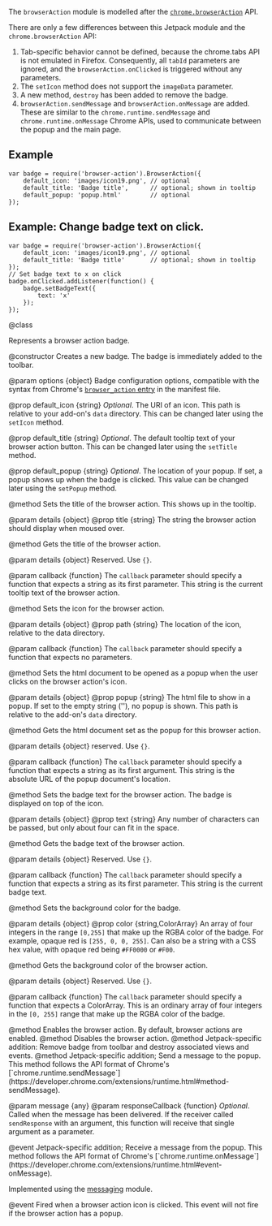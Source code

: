 The `browserAction` module is modelled after the [`chrome.browserAction`](https://developer.chrome.com/extensions/browserAction.html) API.

There are only a few differences between this Jetpack module and the `chrome.browserAction` API:

1. Tab-specific behavior cannot be defined, because the chrome.tabs API is not emulated in Firefox.
   Consequently, all `tabId` parameters are ignored, and the `browserAction.onClicked` is triggered
   without any parameters.
2. The `setIcon` method does not support the `imageData` parameter.
3. A new method, `destroy` has been added to remove the badge.
4. `browserAction.sendMessage` and `browserAction.onMessage` are added. These are similar to
   the  `chrome.runtime.sendMessage` and `chrome.runtime.onMessage` Chrome APIs, used to communicate
   between the popup and the main page.

## Example

    var badge = require('browser-action').BrowserAction({
        default_icon: 'images/icon19.png', // optional
        default_title: 'Badge title',      // optional; shown in tooltip
        default_popup: 'popup.html'        // optional
    });

## Example: Change badge text on click.

    var badge = require('browser-action').BrowserAction({
        default_icon: 'images/icon19.png', // optional
        default_title: 'Badge title'       // optional; shown in tooltip
    });
    // Set badge text to x on click
    badge.onClicked.addListener(function() {
        badge.setBadgeText({
            text: 'x'
        });
    });

<api name="BrowserAction">
@class

Represents a browser action badge.

<api name="BrowserAction">
@constructor
Creates a new badge. The badge is immediately added to the toolbar.

@param options {object}
  Badge configuration options, compatible with the syntax from Chrome's
  [`browser_action` entry](https://developer.chrome.com/extensions/browserAction.html#manifest) in the manifest file.

  @prop default_icon {string}
    *Optional*.
    The URI of an icon. This path is relative to your add-on's `data` directory.
    This can be changed later using the `setIcon` method.

  @prop default_title {string}
    *Optional*.
    The default tooltip text of your browser action button. This can be changed
    later using the `setTitle` method.

  @prop default_popup {string}
    *Optional*.
    The location of your popup. If set, a popup shows up when the badge is clicked.
    This value can be changed later using the `setPopup` method.

</api>

<api name="setTitle">
@method
  Sets the title of the browser action. This shows up in the tooltip.

  @param details {object}
    @prop title {string}
      The string the browser action should display when moused over.
</api>

<api name="getTitle">
@method
  Gets the title of the browser action.

  @param details {object}
    Reserved. Use `{}`.

  @param callback {function}
    The `callback` parameter should specify a function that expects a
    string as its first parameter. This string is the current tooltip
    text of the browser action.

</api>

<api name="setIcon">
@method
  Sets the icon for the browser action.

  @param details {object}
    @prop path {string}
      The location of the icon, relative to the data directory.

  @param callback {function}
    The `callback` parameter should specify a function that expects no parameters.
    
</api>

<api name="setPopup">
@method
  Sets the html document to be opened as a popup when the user clicks on the browser action's icon.

  @param details {object}
    @prop popup {string}
      The html file to show in a popup. If set to the empty string (''), no popup is shown.
      This path is relative to the add-on's `data` directory.

</api>

<api name="getPopup">
@method
  Gets the html document set as the popup for this browser action.

  @param details {object}
    reserved. Use `{}`.

  @param callback {function}
    The `callback` parameter should specify a function that expects a
    string as its first argument. This string is the absolute URL
    of the popup document's location.

</api>

<api name="setBadgeText">
@method
  Sets the badge text for the browser action. The badge is displayed on top of the icon.

  @param details {object}
    @prop text {string}
      Any number of characters can be passed, but only about four can fit in the space.

</api>

<api name="getBadgeText">
@method
  Gets the badge text of the browser action.

  @param details {object}
    Reserved. Use `{}`.

  @param callback {function}
    The `callback` parameter should specify a function that expects a
    string as its first parameter. This string is the current badge text.

</api>

<api name="setBadgeBackgroundColor">
@method
  Sets the background color for the badge.

  @param details {object}
    @prop color {string,ColorArray}
      An array of four integers in the range `[0,255]` that make up the RGBA color
      of the badge. For example, opaque red is `[255, 0, 0, 255]`. Can also be a
      string with a CSS hex value, with opaque red being `#FF0000` or `#F00`.

</api>

<api name="getBadgeBackgroundColor">
@method
  Gets the background color of the browser action.

  @param details {object}
    Reserved. Use `{}`.

  @param callback {function}
    The `callback` parameter should specify a function that expects a
    ColorArray. This is an ordinary array of four integers in the `[0, 255]`
    range that make up the RGBA color of the badge.

</api>

<api name="enable">
@method
  Enables the browser action. By default, browser actions are enabled.

</api>

<api name="disable">
@method
  Disables the browser action.

</api>

<api name="destroy">
@method
  Jetpack-specific addition: Remove badge from toolbar and destroy associated views and events.
</api>

<api name="sendMessage">
@method
  Jetpack-specific addition; Send a message to the popup.  
  This method follows the API format of Chrome's
  [`chrome.runtime.sendMessage`](https://developer.chrome.com/extensions/runtime.html#method-sendMessage).

  @param message {any}
  @param responseCallback {function}
  *Optional*. Called when the message has been delivered. If the receiver called `sendResponse` with
  an argument, this function will receive that single argument as a parameter.
</api>

<api name="onMessage">
@event
  Jetpack-specific addition; Receive a message from the popup.
  This method follows the API format of Chrome's
  [`chrome.runtime.onMessage`](https://developer.chrome.com/extensions/runtime.html#event-onMessage).

  Implemented using the [messaging](messaging.html) module.
</api>

<api name="onClicked">
@event
  Fired when a browser action icon is clicked. This event will not fire if the browser action has a popup.
</api>

</api>
